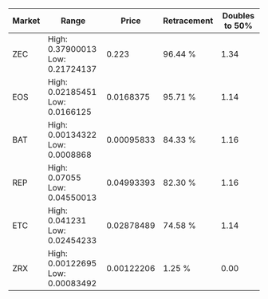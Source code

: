 | Market | Range | Price| Retracement | Doubles to 50% |
| --- | --- | --- | --- | --- |
| ZEC | High: 0.37900013<br />Low: 0.21724137 | 0.223 | 96.44 % | 1.34 |
| EOS | High: 0.02185451<br />Low: 0.0166125 | 0.0168375 | 95.71 % | 1.14 |
| BAT | High: 0.00134322<br />Low: 0.0008868 | 0.00095833 | 84.33 % | 1.16 |
| REP | High: 0.07055<br />Low: 0.04550013 | 0.04993393 | 82.30 % | 1.16 |
| ETC | High: 0.041231<br />Low: 0.02454233 | 0.02878489 | 74.58 % | 1.14 |
| ZRX | High: 0.00122695<br />Low: 0.00083492 | 0.00122206 | 1.25 % | 0.00 |
